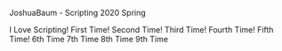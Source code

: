 JoshuaBaum - Scripting 2020 Spring

I Love Scripting!
First Time!
Second Time!
Third Time!
Fourth Time!
Fifth Time!
6th Time
7th Time
8th Time
9th Time